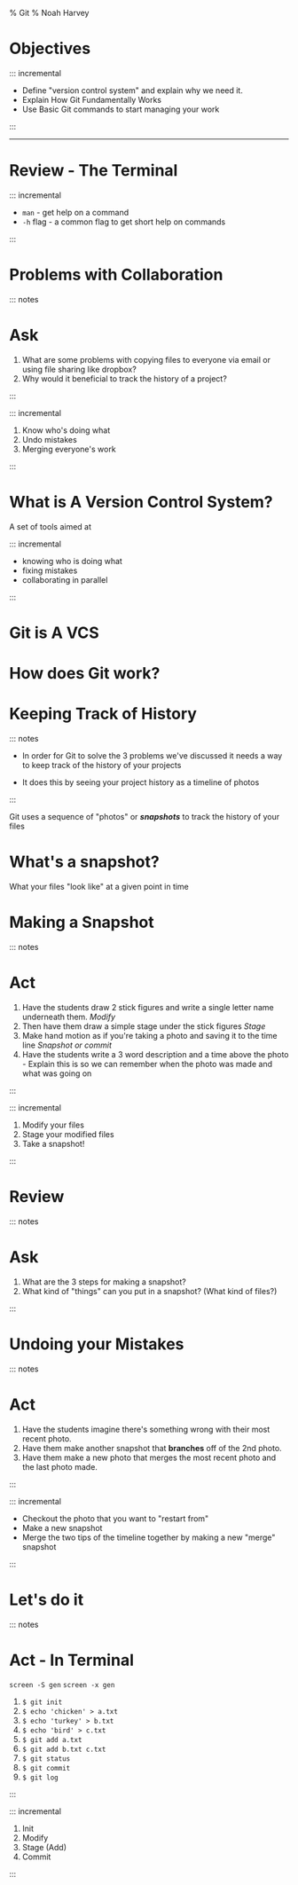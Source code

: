 % Git
% Noah Harvey

# Objectives

::: incremental 

* Define "version control system" and explain why we need it.
* Explain How Git Fundamentally Works
* Use Basic Git commands to start managing your work

:::

---

# Review - The Terminal

::: incremental

* `man` - get help on a command
* `-h` flag - a common flag to get short help on commands

:::

# Problems with Collaboration

::: notes
# Ask

1. What are some problems with copying files to everyone via email or using
	 file sharing like dropbox?
1. Why would it beneficial to track the history of a project?

:::

::: incremental

1. Know who's doing what
2. Undo mistakes
3. Merging everyone's work

:::


# What is A Version Control System?

A set of tools aimed at 

::: incremental

* knowing who is doing what
* fixing mistakes
* collaborating in parallel

:::

# Git is A VCS

# How does Git work?

# Keeping Track of History

::: notes

* In order for Git to solve the 3 problems we've discussed it needs a way to
  keep track of the history of your projects

* It does this by seeing your project history as a timeline of photos

:::

Git uses a sequence of "photos" or __*snapshots*__ to track the history of your
files

# What's a snapshot?

What your files "look like" at a given point in time

# Making a Snapshot

::: notes

# Act

1. Have the students draw 2 stick figures and write a single letter name
	 underneath them. _Modify_
1. Then have them draw a simple stage under the stick figures _Stage_
1. Make hand motion as if you're taking a photo and saving it to the time line
	 _Snapshot or commit_
1. Have the students write a 3 word description and a time above the photo -
	 Explain this is so we can remember when the photo was made and what was
   going on

:::

::: incremental

1. Modify your files
1. Stage your modified files
1. Take a snapshot!

:::

# Review

::: notes

# Ask

1. What are the 3 steps for making a snapshot?
1. What kind of "things" can you put in a snapshot? (What kind of files?)

:::

# Undoing your Mistakes

::: notes

# Act

1. Have the students imagine there's something wrong with their most recent photo.
1. Have them make another snapshot that __branches__ off of the 2nd photo.
1. Have them make a new photo that merges the most recent photo and the last photo made.

:::

::: incremental

* Checkout the photo that you want to "restart from"
* Make a new snapshot
* Merge the two tips of the timeline together by making a new "merge" snapshot

:::


# Let's do it

::: notes

# Act - In Terminal

`screen -S gen`
`screen -x gen`

1. `$ git init`
1. `$ echo 'chicken' > a.txt`
1. `$ echo 'turkey' > b.txt`
1. `$ echo 'bird' > c.txt`
1. `$ git add a.txt`
1. `$ git add b.txt c.txt`
1. `$ git status`
1. `$ git commit`
1. `$ git log`

:::

::: incremental

1. Init
1. Modify
1. Stage (Add)
1. Commit

:::
